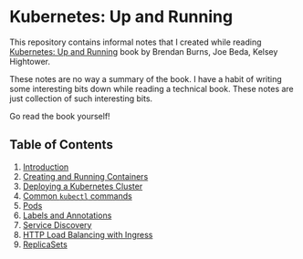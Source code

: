 # Kubernetes: Up and Running

This repository contains informal notes that I created while reading
[Kubernetes: Up and Running](https://www.oreilly.com/library/view/kubernetes-up-and/9781492046523/)
book by Brendan Burns, Joe Beda, Kelsey Hightower.

These notes are no way a summary of the book. I have a habit of writing
some interesting bits down while reading a technical book. These notes
are just collection of such interesting bits.

Go read the book yourself!

## Table of Contents

1. [Introduction](chapters/01-introduction.md)
2. [Creating and Running Containers](chapters/02-creating-and-running-containers.md)
3. [Deploying a Kubernetes Cluster](chapters/03-deploying-a-kubernetes-cluster.md)
4. [Common `kubectl` commands](chapters/04-common-kubectl-commands.md)
5. [Pods](chapters/05-pods.md)
6. [Labels and Annotations](chapters/06-labels-and-annotations.md)
7. [Service Discovery](chapters/07-service-discovery.md)
8. [HTTP Load Balancing with Ingress](chapters/08-http-load-balancing-with-ingress.md)
9. [ReplicaSets](chapters/09-replicasets.md)
